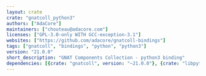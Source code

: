 ```yaml
---
layout: crate
crate: "gnatcoll_python3"
authors: ["AdaCore"]
maintainers: ["chouteau@adacore.com"]
licenses: ["GPL-3.0-only WITH GCC-exception-3.1"]
websites: ["https://github.com/adacore/gnatcoll-bindings"]
tags: ["gnatcoll", "bindings", "python", "python3"]
version: "21.0.0"
short_description: "GNAT Components Collection - python3 binding"
dependencies: [{crate: "gnatcoll", version: "~21.0.0"}, {crate: "libpython3dev", version: "^3"}]
---
```




